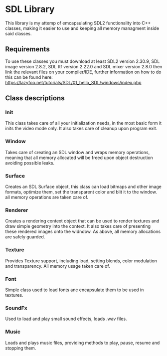 # SDL Library 

This library is my attemp of emcapsulating SDL2 functionality into C++ classes,
making it easier to use and keeping all memory managment inside said classes.

## Requirements

To use these classes you must download at least SDL2 version 2.30.9, SDL image
version 2.8.2, SDL ttf version 2.22.0 and SDL mixer version 2.8.0 then link
the relevant files on your compiler/IDE, further information on how to do this
can be found here:
https://lazyfoo.net/tutorials/SDL/01_hello_SDL/windows/index.php

## Class descriptions

### Init

This class takes care of all your initialization needs, in the most basic form
it inits the video mode only. It also takes care of cleanup upon program exit.

### Window

Takes care of creating an SDL window and wraps memory operations, meaning that
all memory allocated will be freed upon object destruction avoiding possible
leaks.

### Surface

Creates an SDL Surface object, this class can load bitmaps and other image
formats, optimize them, set the transparent color and blit it to the window. all
memory operations are taken care of.

### Renderer

Creates a rendering context object that can be used to render textures and draw
simple geometry into the context. It also takes care of presenting these
rendered images onto the widndow. As above, all memory allocations are safely
guarded.

### Texture

Provides Texture support, including load, setting blends, color modulation and
transparency. All memory usage taken care of.

### Font

Simple class used to load fonts anc encapsulate them to be used in textures.

### SoundFx

Used to load and play small sound effects, loads .wav files.

### Music

Loads and plays music files, providing methods to play, pause, resume and
stopping them.
